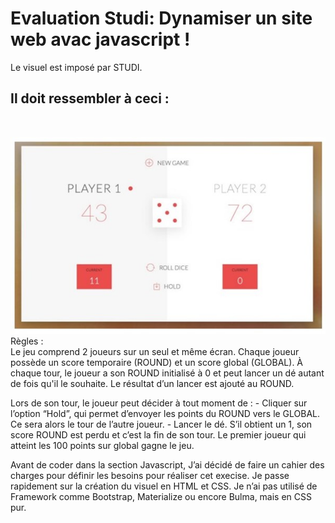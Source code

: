 # Evaluation Studi: Dynamiser un site web avac javascript !


Le visuel est imposé par STUDI.
## Il doit ressembler à ceci : 
<br>

![Visuel démandé](./asset/img/Image1.jpg)
<br>
Règles :
<br>
 Le jeu comprend 2 joueurs sur un seul et même écran. Chaque joueur possède un score temporaire (ROUND) et un score global (GLOBAL). À chaque tour, le joueur a son ROUND initialisé à 0 et peut lancer un dé autant de fois qu'il le souhaite. Le résultat d’un lancer est ajouté au ROUND.
 
Lors de son tour, le joueur peut décider à tout moment de : - Cliquer sur l’option “Hold”, qui permet d’envoyer les points du ROUND vers le GLOBAL. Ce sera alors le tour de l’autre joueur. - Lancer le dé. S’il obtient un 1, son score ROUND est perdu et c’est la fin de son tour. Le premier joueur qui atteint les 100 points sur global gagne le jeu.

Avant de coder dans la section Javascript, J’ai décidé de faire un cahier des charges pour définir les besoins pour réaliser cet execise.
Je passe rapidement sur la création du visuel en HTML et CSS. Je n’ai pas utilisé de Framework comme Bootstrap, Materialize ou encore Bulma, mais en CSS pur.
